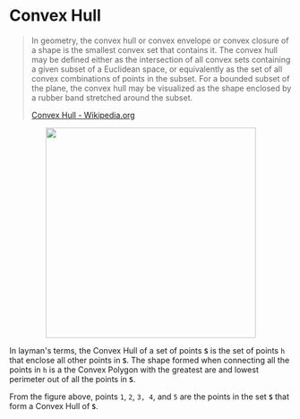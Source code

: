 # Convex Hull
> In geometry, the convex hull or convex envelope or convex closure of a shape is the smallest convex set that contains it. The convex hull may be defined either as the intersection of all convex sets containing a given subset of a Euclidean space, or equivalently as the set of all convex combinations of points in the subset. For a bounded subset of the plane, the convex hull may be visualized as the shape enclosed by a rubber band stretched around the subset.
>
> [Convex Hull - Wikipedia.org](https://en.wikipedia.org/wiki/Convex_hull)


<div align="center">
    <img src="/ConvexHullVisual.png" style="width: 375px; height: 375px" />
</div>


In layman's terms, the Convex Hull of a set of points **`S`** is the set of points `h` that enclose all other points in **`S`**. The shape formed when connecting all the points in `h` is a the Convex Polygon with the greatest are and lowest perimeter out of all the points in **`S`**.

From the figure above, points `1`, `2`, `3, 4`, and `5` are the points in the set **`S`** that form a Convex Hull of **`S`**.